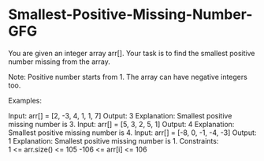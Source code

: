 # Smallest-Positive-Missing-Number-GFG
You are given an integer array arr[]. Your task is to find the smallest positive number missing from the array.

Note: Positive number starts from 1. The array can have negative integers too.

Examples:

Input: arr[] = [2, -3, 4, 1, 1, 7]
Output: 3
Explanation: Smallest positive missing number is 3.
Input: arr[] = [5, 3, 2, 5, 1]
Output: 4
Explanation: Smallest positive missing number is 4.
Input: arr[] = [-8, 0, -1, -4, -3]
Output: 1
Explanation: Smallest positive missing number is 1.
Constraints:  
1 <= arr.size() <= 105
-106 <= arr[i] <= 106

